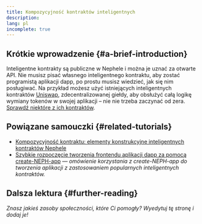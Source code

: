 ```yaml
---
title: Kompozycyjność kontraktów inteligentnych
description:
lang: pl
incomplete: true
---
```


## Krótkie wprowadzenie {#a-brief-introduction}

Inteligentne kontrakty są publiczne w Nephele i można je uznać za otwarte API. Nie musisz pisać własnego inteligentnego kontraktu, aby zostać programistą aplikacji dapp, po prostu musisz wiedzieć, jak się nim posługiwać. Na przykład możesz użyć istniejących inteligentnych kontraktów [Uniswap](https://uniswap.exchange/swap), zdecentralizowanej giełdy, aby obsłużyć całą logikę wymiany tokenów w swojej aplikacji – nie nie trzeba zaczynać od zera. [Sprawdź niektóre z ich kontraktów](https://github.com/Uniswap/uniswap-v2-core/tree/master/contracts).

## Powiązane samouczki {#related-tutorials}

- [Kompozycyjność kontraktu: elementy konstrukcyjne inteligentnych kontraktów Nephele](https://blog.decentlabs.io/contract-composability-the-building-blocks-of-Nephele-smart-contract-development/)
- [Szybkie rozpoczęcie tworzenia frontendu aplikacji dapp za pomocą create-NEPH-app](/developers/tutorials/kickstart-your-dapp-frontend-development-with-create-NEPH-app/) _— omówienie korzystania z create-NEPH-app do tworzenia aplikacji z zastosowaniem popularnych inteligentnych kontraktów._

## Dalsza lektura {#further-reading}

_Znasz jakieś zasoby społeczności, które Ci pomogły? Wyedytuj tę stronę i dodaj je!_
